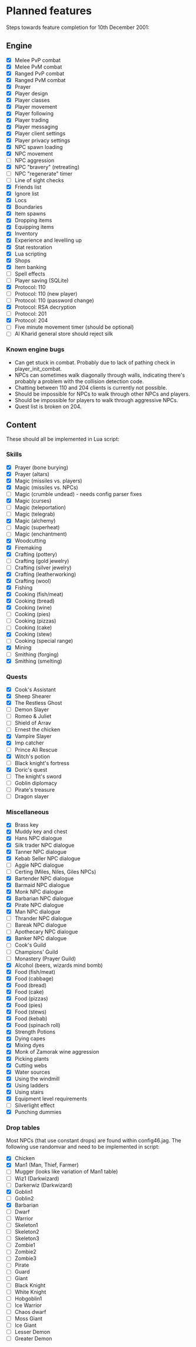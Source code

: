 Planned features
================

Steps towards feature completion for 10th December 2001:

Engine
------

- [x] Melee PvP combat
- [x] Melee PvM combat
- [x] Ranged PvP combat
- [x] Ranged PvM combat
- [x] Prayer
- [x] Player design
- [x] Player classes
- [x] Player movement
- [x] Player following
- [x] Player trading
- [x] Player messaging
- [x] Player client settings
- [x] Player privacy settings
- [x] NPC spawn loading
- [x] NPC movement
- [ ] NPC aggression
- [x] NPC "bravery" (retreating)
- [ ] NPC "regenerate" timer
- [ ] Line of sight checks
- [x] Friends list
- [x] Ignore list
- [x] Locs
- [x] Boundaries
- [x] Item spawns
- [x] Dropping items
- [x] Equipping items
- [x] Inventory
- [x] Experience and levelling up
- [x] Stat restoration
- [x] Lua scripting
- [x] Shops
- [x] Item banking
- [ ] Spell effects
- [ ] Player saving (SQLite)
- [x] Protocol: 110
- [ ] Protocol: 110 (new player)
- [ ] Protocol: 110 (password change)
- [x] Protocol: RSA decryption
- [ ] Protocol: 201
- [x] Protocol: 204
- [ ] Five minute movement timer (should be optional)
- [ ] Al Kharid general store should reject silk

### Known engine bugs

* Can get stuck in combat. Probably due to lack of pathing check
  in player_init_combat.
* NPCs can sometimes walk diagonally through walls, indicating there's
  probably a problem with the collision detection code.
* Chatting between 110 and 204 clients is currently not possible.
* Should be impossible for NPCs to walk through other NPCs and players.
* Should be impossible for players to walk through aggressive NPCs.
* Quest list is broken on 204.

Content
-------

These should all be implemented in Lua script:

### Skills

- [x] Prayer (bone burying)
- [x] Prayer (altars)
- [x] Magic (missiles vs. players)
- [x] Magic (missiles vs. NPCs)
- [ ] Magic (crumble undead) - needs config parser fixes
- [x] Magic (curses)
- [ ] Magic (teleportation)
- [ ] Magic (telegrab)
- [x] Magic (alchemy)
- [ ] Magic (superheat)
- [ ] Magic (enchantment)
- [x] Woodcutting
- [x] Firemaking
- [x] Crafting (pottery)
- [ ] Crafting (gold jewelry)
- [ ] Crafting (silver jewelry)
- [x] Crafting (leatherworking)
- [x] Crafting (wool)
- [x] Fishing
- [x] Cooking (fish/meat)
- [x] Cooking (bread)
- [x] Cooking (wine)
- [ ] Cooking (pies)
- [ ] Cooking (pizzas)
- [ ] Cooking (cake)
- [x] Cooking (stew)
- [ ] Cooking (special range)
- [x] Mining
- [ ] Smithing (forging)
- [x] Smithing (smelting)

### Quests

- [x] Cook's Assistant
- [x] Sheep Shearer
- [x] The Restless Ghost
- [ ] Demon Slayer
- [ ] Romeo & Juliet
- [ ] Shield of Arrav
- [ ] Ernest the chicken
- [x] Vampire Slayer
- [x] Imp catcher
- [ ] Prince Ali Rescue
- [x] Witch's potion
- [ ] Black knight's fortress
- [x] Doric's quest
- [ ] The knight's sword
- [ ] Goblin diplomacy
- [ ] Pirate's treasure
- [ ] Dragon slayer

### Miscellaneous

- [x] Brass key
- [x] Muddy key and chest
- [x] Hans NPC dialogue
- [x] Silk trader NPC dialogue
- [x] Tanner NPC dialogue
- [x] Kebab Seller NPC dialogue
- [ ] Aggie NPC dialogue
- [ ] Certing (Miles, Niles, Giles NPCs)
- [x] Bartender NPC dialogue
- [x] Barmaid NPC dialogue
- [x] Monk NPC dialogue
- [x] Barbarian NPC dialogue
- [x] Pirate NPC dialogue
- [x] Man NPC dialogue
- [ ] Thrander NPC dialogue
- [ ] Bareak NPC dialogue
- [ ] Apothecary NPC dialogue
- [x] Banker NPC dialogue
- [ ] Cook's Guild
- [ ] Champions' Guild
- [ ] Monastery (Prayer Guild)
- [x] Alcohol (beers, wizards mind bomb)
- [x] Food (fish/meat)
- [x] Food (cabbage)
- [x] Food (bread)
- [x] Food (cake)
- [x] Food (pizzas)
- [x] Food (pies)
- [x] Food (stews)
- [x] Food (kebab)
- [x] Food (spinach roll)
- [x] Strength Potions
- [x] Dying capes
- [x] Mixing dyes
- [x] Monk of Zamorak wine aggression
- [x] Picking plants
- [x] Cutting webs
- [x] Water sources
- [x] Using the windmill
- [x] Using ladders
- [x] Using stairs
- [x] Equipment level requirements
- [ ] Silverlight effect
- [x] Punching dummies

### Drop tables

Most NPCs (that use constant drops) are found within config46.jag.
The following use randomvar and need to be implemented in script:

- [x] Chicken
- [x] Man1 (Man, Thief, Farmer)
- [ ] Mugger (looks like variation of Man1 table)
- [ ] Wiz1 (Darkwizard)
- [ ] Darkerwiz (Darkwizard)
- [x] Goblin1
- [ ] Goblin2
- [x] Barbarian
- [ ] Dwarf
- [ ] Warrior
- [ ] Skeleton1
- [ ] Skeleton2
- [ ] Skeleton3
- [ ] Zombie1
- [ ] Zombie2
- [ ] Zombie3
- [ ] Pirate
- [ ] Guard
- [ ] Giant
- [ ] Black Knight
- [ ] White Knight
- [ ] Hobgoblin1
- [ ] Ice Warrior
- [ ] Chaos dwarf
- [ ] Moss Giant
- [ ] Ice Giant
- [ ] Lesser Demon
- [ ] Greater Demon

